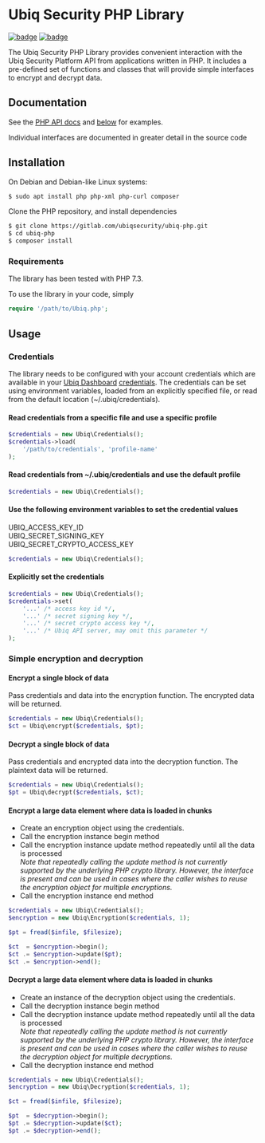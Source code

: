 # Ubiq Security PHP Library
[![badge][pipeline-status]][gitlab-repo]
[![badge][coverage-status]][gitlab-repo]

The Ubiq Security PHP Library provides convenient interaction with the Ubiq
Security Platform API from applications written in PHP. It includes a
pre-defined set of functions and classes that will provide simple interfaces
to encrypt and decrypt data.

## Documentation
See the [PHP API docs](https://dev.ubiqsecurity.com/docs/api)
and [below](#usage) for examples.

Individual interfaces are documented in greater detail in the source code

## Installation

On Debian and Debian-like Linux systems:
```sh
$ sudo apt install php php-xml php-curl composer
```

Clone the PHP repository, and install dependencies

```sh
$ git clone https://gitlab.com/ubiqsecurity/ubiq-php.git
$ cd ubiq-php
$ composer install
```

### Requirements

The library has been tested with PHP 7.3.

To use the library in your code, simply
```php
require '/path/to/Ubiq.php';
```

## Usage

### Credentials

The library needs to be configured with your account credentials which are
available in your [Ubiq Dashboard][dashboard] [credentials][credentials]. The
credentials can be set using environment variables, loaded from an explicitly
specified file, or read from the default location (~/.ubiq/credentials).

#### Read credentials from a specific file and use a specific profile
```php
$credentials = new Ubiq\Credentials();
$credentials->load(
    '/path/to/credentials', 'profile-name'
);
```

#### Read credentials from ~/.ubiq/credentials and use the default profile
```php
$credentials = new Ubiq\Credentials();
```

#### Use the following environment variables to set the credential values
UBIQ_ACCESS_KEY_ID  
UBIQ_SECRET_SIGNING_KEY  
UBIQ_SECRET_CRYPTO_ACCESS_KEY  
```php
$credentials = new Ubiq\Credentials();
```

#### Explicitly set the credentials
```php
$credentials = new Ubiq\Credentials();
$credentials->set(
    '...' /* access key id */,
    '...' /* secret signing key */,
    '...' /* secret crypto access key */,
    '...' /* Ubiq API server, may omit this parameter */
);
```

### Simple encryption and decryption

#### Encrypt a single block of data

Pass credentials and data into the encryption function. The encrypted data
will be returned.

```php
$credentials = new Ubiq\Credentials();
$ct = Ubiq\encrypt($credentials, $pt);
```

#### Decrypt a single block of data

Pass credentials and encrypted data into the decryption function. The
plaintext data will be returned.

```php
$credentials = new Ubiq\Credentials();
$pt = Ubiq\decrypt($credentials, $ct);
```

#### Encrypt a large data element where data is loaded in chunks

- Create an encryption object using the credentials.
- Call the encryption instance begin method
- Call the encryption instance update method repeatedly until all the data is processed
    <br>
    *Note that repeatedly calling the update method is not currently supported by the
    underlying PHP crypto library. However, the interface is present and can be used
    in cases where the caller wishes to reuse the encryption object for multiple
    encryptions.*
- Call the encryption instance end method

```php
$credentials = new Ubiq\Credentials();
$encryption = new Ubiq\Encryption($credentials, 1);

$pt = fread($infile, $filesize);

$ct  = $encryption->begin();
$ct .= $encryption->update($pt);
$ct .= $encryption->end();
```

#### Decrypt a large data element where data is loaded in chunks

- Create an instance of the decryption object using the credentials.
- Call the decryption instance begin method
- Call the decryption instance update method repeatedly until all the data is processed
    <br>
    *Note that repeatedly calling the update method is not currently supported by the
    underlying PHP crypto library. However, the interface is present and can be used
    in cases where the caller wishes to reuse the decryption object for multiple
    decryptions.*
- Call the decryption instance end method

```php
$credentials = new Ubiq\Credentials();
$encryption = new Ubiq\Decryption($credentials, 1);

$ct = fread($infile, $filesize);

$pt  = $decryption->begin();
$pt .= $decryption->update($ct);
$pt .= $decryption->end();
```

[gitlab-repo]: https://gitlab.com/ubiqsecurity/ubiq-php/-/commits/master
[pipeline-status]: https://gitlab.com/ubiqsecurity/ubiq-php/badges/master/pipeline.svg
[coverage-status]: https://gitlab.com/ubiqsecurity/ubiq-php/badges/master/coverage.svg
[dashboard]:https://dashboard.ubiqsecurity.com/
[credentials]:https://dev.ubiqsecurity.com/docs/how-to-create-api-keys
